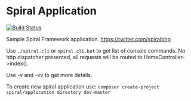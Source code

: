 # Spiral Application 
[![Build Status](https://travis-ci.org/spiral-php/application.svg?branch=master)](https://travis-ci.org/spiral-php/application)

Sample Spiral Framework application. https://twitter.com/spiralphp

Use `./spiral.cli` or `spiral.cli.bat` to get list of console commands. No http dispatcher presented,
all requests will be routed to HomeController->index().

Use -v and -vv to get more details.

To create new spiral application use:
`composer create-project spiral/application directory dev-master`
